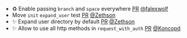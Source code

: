 - ♻️ Enable passing `branch` and `space` everywhere [PR](https://github.com/laminlabs/lamindb/pull/2821) [@falexwolf](https://github.com/falexwolf)
- Move `init` `expand_user` test [PR](https://github.com/laminlabs/lamindb-setup/pull/1045) [@Zethson](https://github.com/Zethson)
- ✨ Expand user directory by default [PR](https://github.com/laminlabs/lamindb-setup/pull/1019) [@Zethson](https://github.com/Zethson)
- ✨ Allow to use all http methods in `request_with_auth` [PR](https://github.com/laminlabs/lamindb-setup/pull/1044) [@Koncopd](https://github.com/Koncopd)
